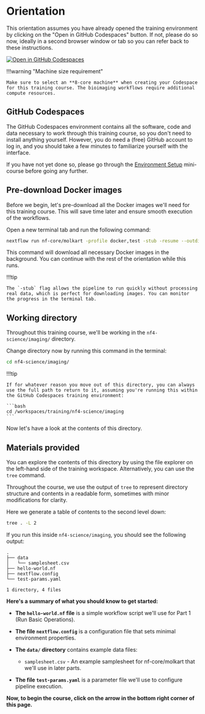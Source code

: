 # Orientation

This orientation assumes you have already opened the training environment by clicking on the "Open in GitHub Codespaces" button.
If not, please do so now, ideally in a second browser window or tab so you can refer back to these instructions.

[![Open in GitHub Codespaces](https://github.com/codespaces/badge.svg)](https://github.com/codespaces/new?hide_repo_select=true&ref=master&repo=290790519&skip_quickstart=true&machine=premiumLinux&devcontainer_path=.devcontainer%2Fdevcontainer.json)

!!!warning "Machine size requirement"

    Make sure to select an **8-core machine** when creating your Codespace for this training course. The bioimaging workflows require additional compute resources.

## GitHub Codespaces

The GitHub Codespaces environment contains all the software, code and data necessary to work through this training course, so you don't need to install anything yourself.
However, you do need a (free) GitHub account to log in, and you should take a few minutes to familiarize yourself with the interface.

If you have not yet done so, please go through the [Environment Setup](../../envsetup/) mini-course before going any further.

## Pre-download Docker images

Before we begin, let's pre-download all the Docker images we'll need for this training course.
This will save time later and ensure smooth execution of the workflows.

Open a new terminal tab and run the following command:

```bash
nextflow run nf-core/molkart -profile docker,test -stub -resume --outdir results -r dev
```

This command will download all necessary Docker images in the background.
You can continue with the rest of the orientation while this runs.

!!!tip

    The `-stub` flag allows the pipeline to run quickly without processing real data, which is perfect for downloading images. You can monitor the progress in the terminal tab.

## Working directory

Throughout this training course, we'll be working in the `nf4-science/imaging/` directory.

Change directory now by running this command in the terminal:

```bash
cd nf4-science/imaging/
```

!!!tip

    If for whatever reason you move out of this directory, you can always use the full path to return to it, assuming you're running this within the GitHub Codespaces training environment:

    ```bash
    cd /workspaces/training/nf4-science/imaging
    ```

Now let's have a look at the contents of this directory.

## Materials provided

You can explore the contents of this directory by using the file explorer on the left-hand side of the training workspace.
Alternatively, you can use the `tree` command.

Throughout the course, we use the output of `tree` to represent directory structure and contents in a readable form, sometimes with minor modifications for clarity.

Here we generate a table of contents to the second level down:

```bash
tree . -L 2
```

If you run this inside `nf4-science/imaging`, you should see the following output:

```console title="Directory contents"
.
├── data
│   └── samplesheet.csv
├── hello-world.nf
├── nextflow.config
└── test-params.yaml

1 directory, 4 files
```

**Here's a summary of what you should know to get started:**

- **The `hello-world.nf` file** is a simple workflow script we'll use for Part 1 (Run Basic Operations).

- **The file `nextflow.config`** is a configuration file that sets minimal environment properties.

- **The `data/` directory** contains example data files:

  - `samplesheet.csv` - An example samplesheet for nf-core/molkart that we'll use in later parts.

- **The file `test-params.yaml`** is a parameter file we'll use to configure pipeline execution.

**Now, to begin the course, click on the arrow in the bottom right corner of this page.**
